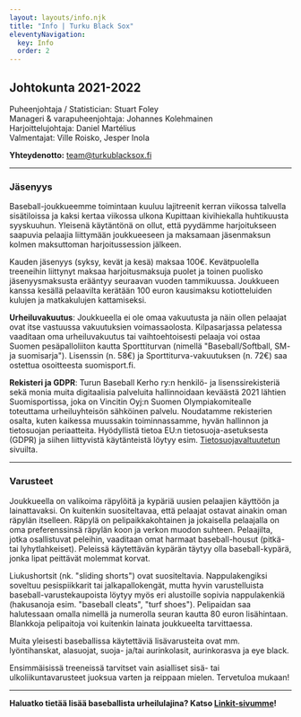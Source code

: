```yaml
---
layout: layouts/info.njk
title: "Info | Turku Black Sox"
eleventyNavigation:
  key: Info
  order: 2
---
```


## Johtokunta 2021-2022

Puheenjohtaja / Statistician: Stuart Foley  
Manageri & varapuheenjohtaja: Johannes Kolehmainen  
Harjoittelujohtaja: Daniel Martélius  
Valmentajat: Ville Roisko, Jesper Inola  

**Yhteydenotto:** team@turkublacksox.fi

* * *

### Jäsenyys

Baseball-joukkueemme toimintaan kuuluu lajitreenit kerran viikossa talvella sisätiloissa ja kaksi kertaa viikossa ulkona Kupittaan kivihiekalla huhtikuusta syyskuuhun. Yleisenä käytäntönä on ollut, että pyydämme harjoitukseen saapuvia pelaajia liittymään joukkueeseen ja maksamaan jäsenmaksun kolmen maksuttoman harjoitussession jälkeen.

Kauden jäsenyys (syksy, kevät ja kesä) maksaa 100€. Kevätpuolella treeneihin liittynyt maksaa harjoitusmaksuja puolet ja toinen puolisko jäsenyysmaksusta erääntyy seuraavan vuoden tammikuussa. Joukkueen kanssa kesällä pelaavilta kerätään 100 euron kausimaksu kotiotteluiden kulujen ja matkakulujen kattamiseksi.

**Urheiluvakuutus**: Joukkueella ei ole omaa vakuutusta ja näin ollen pelaajat ovat itse vastuussa vakuutuksien voimassaolosta. Kilpasarjassa pelatessa vaaditaan oma urheiluvakuutus tai vaihtoehtoisesti pelaaja voi ostaa Suomen pesäpalloliiton kautta Sporttiturvan (nimellä "Baseball/Softball, SM- ja suomisarja"). Lisenssin (n. 58€) ja Sporttiturva-vakuutuksen (n. 72€) saa ostettua osoitteesta suomisport.fi.

**Rekisteri ja GDPR**: Turun Baseball Kerho ry:n henkilö- ja lisenssirekisteriä sekä monia muita digitaalisia palveluita hallinnoidaan keväästä 2021 lähtien Suomisportissa, joka on Vincitin Oyj:n Suomen Olympiakomitealle toteuttama urheiluyhteisön sähköinen palvelu. Noudatamme rekisterien osalta, kuten kaikessa muussakin toiminnassamme, hyvän hallinnon ja tietosuojan periaatteita. Hyödyllistä tietoa EU:n tietosuoja-asetuksesta (GDPR) ja siihen liittyvistä käytänteistä löytyy esim. [Tietosuojavaltuutetun](https://tietosuoja.fi/yksityishenkilot) sivuilta.

* * *

### Varusteet

Joukkueella on valikoima räpylöitä ja kypäriä uusien pelaajien käyttöön ja lainattavaksi. On kuitenkin suositeltavaa, että pelaajat ostavat ainakin oman räpylän itselleen. Räpylä on pelipaikkakohtainen ja jokaisella pelaajalla on oma preferenssinsä räpylän koon ja verkon muodon suhteen. Pelaajilta, jotka osallistuvat peleihin, vaaditaan omat harmaat baseball-housut (pitkä- tai lyhytlahkeiset). Peleissä käytettävän kypärän täytyy olla baseball-kypärä, jonka lipat peittävät molemmat korvat.

Liukushortsit (nk. "sliding shorts") ovat suositeltavia. Nappulakengiksi soveltuu pesispiikkarit tai jalkapallokengät, mutta hyvin varustelluista baseball-varustekaupoista löytyy myös eri alustoille sopivia nappulakenkiä (hakusanoja esim. "baseball cleats", "turf shoes"). Pelipaidan saa halutessaan omalla nimellä ja numerolla seuran kautta 80 euron lisähintaan. Blankkoja pelipaitoja voi kuitenkin lainata joukkueelta tarvittaessa.

Muita yleisesti baseballissa käytettäviä lisävarusteita ovat mm. lyöntihanskat, alasuojat, suoja- ja/tai aurinkolasit, aurinkorasva ja eye black.

Ensimmäisissä treeneissä tarvitset vain asialliset sisä- tai ulkoliikuntavarusteet juoksua varten ja reippaan mielen. Tervetuloa mukaan!

* * *

**Haluatko tietää lisää baseballista urheilulajina? Katso [Linkit-sivumme](/turkublacksox-11ty/linkit/)!**
